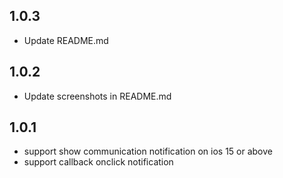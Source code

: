 ## 1.0.3

* Update README.md

## 1.0.2

* Update screenshots in README.md

## 1.0.1

* support show communication notification on ios 15 or above
* support callback onclick notification
